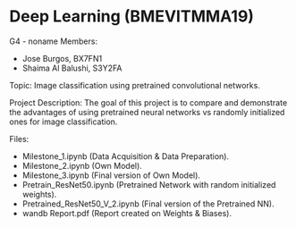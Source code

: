 # Deep Learning (BMEVITMMA19)
G4 - noname
Members: 
- Jose Burgos, BX7FN1
- Shaima Al Balushi, S3Y2FA

Topic: Image classification using pretrained convolutional networks.

Project Description: The goal of this project is to compare and demonstrate the advantages of using pretrained neural networks vs randomly initialized ones for image classification.

Files:
- Milestone_1.ipynb (Data Acquisition & Data Preparation).
- Milestone_2.ipynb (Own Model).
- Milestone_3.ipynb (Final version of Own Model).
- Pretrain_ResNet50.ipynb (Pretrained Network with random initialized weights).
- Pretrained_ResNet50_V_2.ipynb (Final version of the Pretrained NN).
- wandb Report.pdf (Report created on Weights & Biases).
